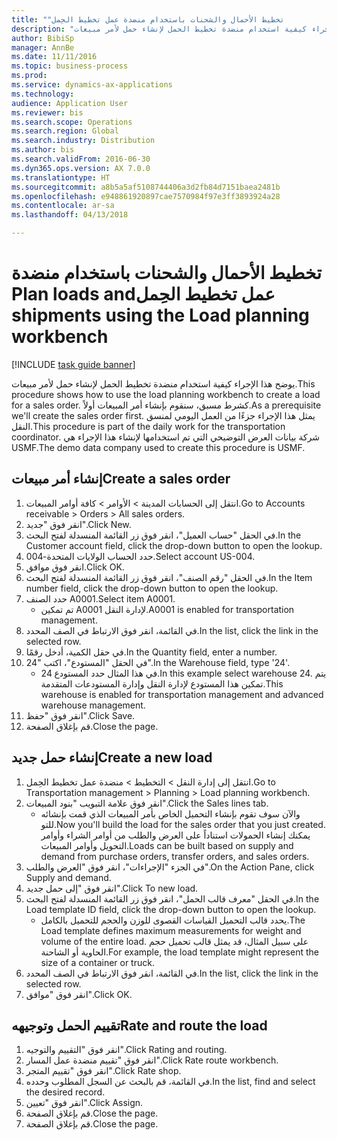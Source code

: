 ```yaml
--- 
title: "تخطيط الأحمال والشحنات باستخدام ‏‫منضدة عمل تخطيط الحِمل"
description: "يوضح هذا الإجراء كيفية استخدام منضدة تخطيط الحمل لإنشاء حمل لأمر مبيعات."
author: BibiSp
manager: AnnBe
ms.date: 11/11/2016
ms.topic: business-process
ms.prod: 
ms.service: dynamics-ax-applications
ms.technology: 
audience: Application User
ms.reviewer: bis
ms.search.scope: Operations
ms.search.region: Global
ms.search.industry: Distribution
ms.author: bis
ms.search.validFrom: 2016-06-30
ms.dyn365.ops.version: AX 7.0.0
ms.translationtype: HT
ms.sourcegitcommit: a8b5a5af5108744406a3d2fb84d7151baea2481b
ms.openlocfilehash: e948861920897cae7570984f97e3ff3893924a28
ms.contentlocale: ar-sa
ms.lasthandoff: 04/13/2018

---
```

# <a name="plan-loads-and-shipments-using-the-load-planning-workbench"></a><span data-ttu-id="2e108-103">تخطيط الأحمال والشحنات باستخدام ‏‫منضدة عمل تخطيط الحِمل</span><span class="sxs-lookup"><span data-stu-id="2e108-103">Plan loads and shipments using the Load planning workbench</span></span>

[!INCLUDE [task guide banner](../../includes/task-guide-banner.md)]

<span data-ttu-id="2e108-104">يوضح هذا الإجراء كيفية استخدام منضدة تخطيط الحمل لإنشاء حمل لأمر مبيعات.</span><span class="sxs-lookup"><span data-stu-id="2e108-104">This procedure shows how to use the load planning workbench to create a load for a sales order.</span></span> <span data-ttu-id="2e108-105">كشرط مسبق، سنقوم بإنشاء أمر المبيعات أولاً.</span><span class="sxs-lookup"><span data-stu-id="2e108-105">As a prerequisite we'll create the sales order first.</span></span> <span data-ttu-id="2e108-106">يمثل هذا الإجراء جزءًا من العمل اليومي لمنسق النقل.</span><span class="sxs-lookup"><span data-stu-id="2e108-106">This procedure is part of the daily work for the transportation coordinator.</span></span> <span data-ttu-id="2e108-107">شركة بيانات العرض التوضيحي التي تم استخدامها لإنشاء هذا الإجراء هي USMF.</span><span class="sxs-lookup"><span data-stu-id="2e108-107">The demo data company used to create this procedure is USMF.</span></span>


## <a name="create-a-sales-order"></a><span data-ttu-id="2e108-108">إنشاء أمر مبيعات</span><span class="sxs-lookup"><span data-stu-id="2e108-108">Create a sales order</span></span>
1. <span data-ttu-id="2e108-109">انتقل إلى الحسابات المدينة > الأوامر > كافة أوامر المبيعات.</span><span class="sxs-lookup"><span data-stu-id="2e108-109">Go to Accounts receivable > Orders > All sales orders.</span></span>
2. <span data-ttu-id="2e108-110">انقر فوق "جديد".</span><span class="sxs-lookup"><span data-stu-id="2e108-110">Click New.</span></span>
3. <span data-ttu-id="2e108-111">في الحقل "حساب العميل"، انقر فوق زر القائمة المنسدلة لفتح البحث.</span><span class="sxs-lookup"><span data-stu-id="2e108-111">In the Customer account field, click the drop-down button to open the lookup.</span></span>
4. <span data-ttu-id="2e108-112">حدد الحساب الولايات المتحدة-004.</span><span class="sxs-lookup"><span data-stu-id="2e108-112">Select account US-004.</span></span>
5. <span data-ttu-id="2e108-113">انقر فوق موافق.</span><span class="sxs-lookup"><span data-stu-id="2e108-113">Click OK.</span></span>
6. <span data-ttu-id="2e108-114">في الحقل "رقم الصنف"، انقر فوق زر القائمة المنسدلة لفتح البحث.</span><span class="sxs-lookup"><span data-stu-id="2e108-114">In the Item number field, click the drop-down button to open the lookup.</span></span>
7. <span data-ttu-id="2e108-115">حدد الصنف A0001.</span><span class="sxs-lookup"><span data-stu-id="2e108-115">Select item A0001.</span></span>
    * <span data-ttu-id="2e108-116">تم تمكين A0001 لإدارة النقل.</span><span class="sxs-lookup"><span data-stu-id="2e108-116">A0001 is enabled for transportation management.</span></span>  
8. <span data-ttu-id="2e108-117">في القائمة، انقر فوق الارتباط في الصف المحدد.</span><span class="sxs-lookup"><span data-stu-id="2e108-117">In the list, click the link in the selected row.</span></span>
9. <span data-ttu-id="2e108-118">في حقل الكمية، أدخل رقمًا.</span><span class="sxs-lookup"><span data-stu-id="2e108-118">In the Quantity field, enter a number.</span></span>
10. <span data-ttu-id="2e108-119">في الحقل "المستودع"، اكتب "24".</span><span class="sxs-lookup"><span data-stu-id="2e108-119">In the Warehouse field, type '24'.</span></span>
    * <span data-ttu-id="2e108-120">في هذا المثال حدد المستودع 24.</span><span class="sxs-lookup"><span data-stu-id="2e108-120">In this example select warehouse 24.</span></span> <span data-ttu-id="2e108-121">يتم تمكين هذا المستودع لإدارة النقل وإدارة المستودعات المتقدمة.</span><span class="sxs-lookup"><span data-stu-id="2e108-121">This warehouse is enabled for transportation management and advanced warehouse management.</span></span>  
11. <span data-ttu-id="2e108-122">انقر فوق "حفظ".</span><span class="sxs-lookup"><span data-stu-id="2e108-122">Click Save.</span></span>
12. <span data-ttu-id="2e108-123">قم بإغلاق الصفحة.</span><span class="sxs-lookup"><span data-stu-id="2e108-123">Close the page.</span></span>

## <a name="create-a-new-load"></a><span data-ttu-id="2e108-124">إنشاء حمل جديد</span><span class="sxs-lookup"><span data-stu-id="2e108-124">Create a new load</span></span>
1. <span data-ttu-id="2e108-125">انتقل إلى إدارة النقل > التخطيط > منضدة عمل تخطيط الحِمل‬.</span><span class="sxs-lookup"><span data-stu-id="2e108-125">Go to Transportation management > Planning > Load planning workbench.</span></span>
2. <span data-ttu-id="2e108-126">انقر فوق علامة التبويب "بنود المبيعات".</span><span class="sxs-lookup"><span data-stu-id="2e108-126">Click the Sales lines tab.</span></span>
    * <span data-ttu-id="2e108-127">والآن سوف تقوم بإنشاء التحميل الخاص بأمر المبيعات الذي قمت بإنشائه للتو.</span><span class="sxs-lookup"><span data-stu-id="2e108-127">Now you'll build the load for the sales order that you just created.</span></span> <span data-ttu-id="2e108-128">يمكنك إنشاء الحمولات استناداً على العرض والطلب من أوامر الشراء وأوامر التحويل وأوامر المبيعات.</span><span class="sxs-lookup"><span data-stu-id="2e108-128">Loads can be built based on supply and demand from purchase orders, transfer orders, and sales orders.</span></span>  
3. <span data-ttu-id="2e108-129">في الجزء "الإجراءات"، انقر فوق "العرض والطلب".</span><span class="sxs-lookup"><span data-stu-id="2e108-129">On the Action Pane, click Supply and demand.</span></span>
4. <span data-ttu-id="2e108-130">انقر فوق "إلى حمل جديد".</span><span class="sxs-lookup"><span data-stu-id="2e108-130">Click To new load.</span></span>
5. <span data-ttu-id="2e108-131">في الحقل "معرف قالب الحمل"، انقر فوق زر القائمة المنسدلة لفتح البحث.</span><span class="sxs-lookup"><span data-stu-id="2e108-131">In the Load template ID field, click the drop-down button to open the lookup.</span></span>
    * <span data-ttu-id="2e108-132">يحدد قالب التحميل القياسات القصوى للوزن والحجم للتحميل بالكامل.</span><span class="sxs-lookup"><span data-stu-id="2e108-132">The Load template defines maximum measurements for weight and volume of the entire load.</span></span> <span data-ttu-id="2e108-133">على سبيل المثال، قد يمثل قالب تحميل حجم الحاوية أو الشاحنة.</span><span class="sxs-lookup"><span data-stu-id="2e108-133">For example, the load template might represent the size of a container or truck.</span></span>  
6. <span data-ttu-id="2e108-134">في القائمة، انقر فوق الارتباط في الصف المحدد.</span><span class="sxs-lookup"><span data-stu-id="2e108-134">In the list, click the link in the selected row.</span></span>
7. <span data-ttu-id="2e108-135">انقر فوق "موافق".</span><span class="sxs-lookup"><span data-stu-id="2e108-135">Click OK.</span></span>

## <a name="rate-and-route-the-load"></a><span data-ttu-id="2e108-136">تقييم الحمل وتوجيهه</span><span class="sxs-lookup"><span data-stu-id="2e108-136">Rate and route the load</span></span>
1. <span data-ttu-id="2e108-137">انقر فوق "التقييم والتوجيه".</span><span class="sxs-lookup"><span data-stu-id="2e108-137">Click Rating and routing.</span></span>
2. <span data-ttu-id="2e108-138">انقر فوق "تقييم منضدة عمل المسار".</span><span class="sxs-lookup"><span data-stu-id="2e108-138">Click Rate route workbench.</span></span>
3. <span data-ttu-id="2e108-139">انقر فوق "تقييم المتجر".</span><span class="sxs-lookup"><span data-stu-id="2e108-139">Click Rate shop.</span></span>
4. <span data-ttu-id="2e108-140">في القائمة، قم بالبحث عن السجل المطلوب وحدده.</span><span class="sxs-lookup"><span data-stu-id="2e108-140">In the list, find and select the desired record.</span></span>
5. <span data-ttu-id="2e108-141">انقر فوق "تعيين".</span><span class="sxs-lookup"><span data-stu-id="2e108-141">Click Assign.</span></span>
6. <span data-ttu-id="2e108-142">قم بإغلاق الصفحة.</span><span class="sxs-lookup"><span data-stu-id="2e108-142">Close the page.</span></span>
7. <span data-ttu-id="2e108-143">قم بإغلاق الصفحة.</span><span class="sxs-lookup"><span data-stu-id="2e108-143">Close the page.</span></span>


